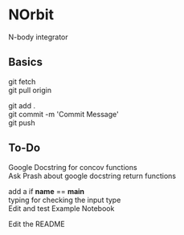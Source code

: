 # NOrbit
N-body integrator

## Basics
git fetch\
git pull origin

git add . \
git commit -m 'Commit Message' \
git push

## To-Do
Google Docstring for concov functions \
Ask Prash about google docstring return functions 

add a if __name__ == __main__ \
typing for checking the input type \
Edit and test Example Notebook

Edit the README
